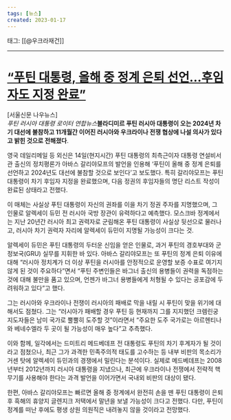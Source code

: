```yaml
---
tags: [뉴스]
created: 2023-01-17
---
```


태그: [[@우크라재건]]

___

# [“푸틴 대통령, 올해 중 정계 은퇴 선언…후임자도 지정 완료”](https://n.news.naver.com/article/081/0003332913?sid=104)
 [서울신문 나우뉴스]  
*푸틴 러시아 대통령 로이터 연합뉴스***블라디미르 푸틴 러시아 대통령이 오는 2024년 차기 대선에 불참하고 11개월간 이어진 러시아와 우크라이나 전쟁 협상에 나설 의사가 있다고 밝힌 것으로 전해졌다**.  

영국 데일리메일 등 외신은 14일(현지시간) 푸틴 대통령의 최측근이자 대통령 연설비서관 출신의 정치평론가 아바스 갈리야모프의 발언을 인용해 ‘푸틴이 올해 중 정계 은퇴를 선언하고 2024년도 대선에 불참할 것으로 보인다’고 보도했다. 특히 갈리야모프는 푸틴 대통령이 차기 후임자 지정을 완료했으며, 다음 정권의 후임자들의 명단 리스트 작성이 완료된 상태라고 전했다.

이 매체는 사실상 푸틴 대통령이 자신의 권좌를 이을 차기 정권 주자를 지명했으며, 그 인물로 알렉세이 듀민 전 러시아 국방 장관이 유력하다고 예측했다. 모스크바 정계에서는 지난 20년간 러시아 최고 권력자로 군림해온 푸틴 대통령이 사실상 뒷선으로 물러나고, 러시아 차기 권력자 자리에 알렉세이 듀민이 지명될 가능성이 크다는 것.

알렉세이 듀민은 푸틴 대통령의 두터운 신임을 얻은 인물로, 과거 푸틴의 경호부대와 군 정보국(GRU) 실무를 지휘한 바 있다. 아바스 갈리야모프는 또 푸틴의 정계 은퇴 이유에 대해 “러시아 정치계가 더 이상 푸틴을 러시아를 안정적으로 운영할 보증 수표로 여기지 않게 된 것이 주요하다”면서 “푸틴 주변인들은 바그너 출신의 용병들이 권력을 독점하는 것에 대해 불만을 품고 있으며, 언젠가 바그너 용병들에게 처형될 수 있다는 공포감에 두려워하고 있다”고 했다.

그는 러시아와 우크라이나 전쟁이 러시아의 패배로 막을 내릴 시 푸틴이 맞을 위기에 대해서도 점쳤다. 그는 “러시아가 패배할 경우 푸틴 등 현재까지 그를 지지했던 크렘린궁 지도자들은 남미 국가로 뿔뿔히 도주할 것”이라면서 “주요한 도주 국가로는 아르헨티나와 베네수엘라 두 곳이 될 가능성이 매우 높다”고 추측했다.

이와 함께, 일각에서는 드미트리 메드베데프 전 대통령도 푸틴의 차기 후계자가 될 것이라고 점쳤으나, 최근 그가 과격한 민족주의적 태도를 고수하는 등 내부 비판의 목소리가 거센 탓에 알렉세이 듀민과의 경쟁에서 밀린다는 분석이다. 실제로 메드베데프는 2008년부터 2012년까지 러시아 대통령을 지냈으나, 최근에 우크라이나 전쟁에서 전략적 핵무기를 사용해야 한다는 과격 발언을 이어가면서 국내외 비판의 대상이 됐다.

한편, 아바스 갈리야모프는 빠르면 올해 중 정계에서 완전히 손을 뗀 푸틴 대통령이 은퇴 후 흑해의 휴양지 글렌지크 저택에서 말년을 보낼 가능성이 크다고 전했다. 다만, 푸틴이 정계를 떠난 후에도 평생 상원 의원직은 내려놓지 않을 것이라고 전망했다.
